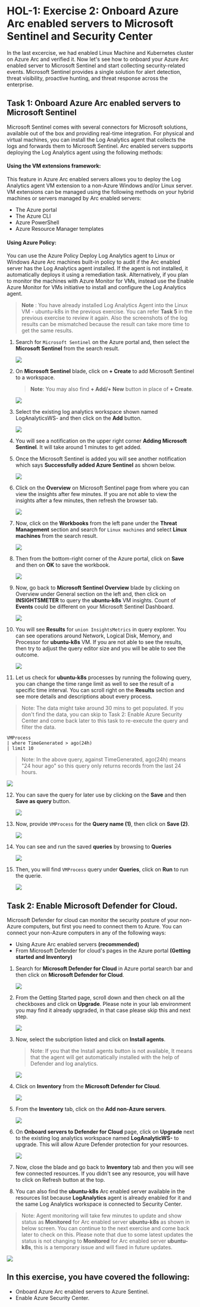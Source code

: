 # HOL-1: Exercise 2: Onboard Azure Arc enabled servers to Microsoft Sentinel and Security Center

In the last excercise, we had enabled Linux Machine and Kubernetes cluster on Azure Arc and verified it. Now let's see how to onboard your Azure Arc enabled server to Microsoft Sentinel and start collecting security-related events. Microsoft Sentinel provides a single solution for alert detection, threat visibility, proactive hunting, and threat response across the enterprise.

## Task 1: Onboard Azure Arc enabled servers to Microsoft Sentinel
Microsoft Sentinel comes with several connectors for Microsoft solutions, available out of the box and providing real-time integration. For physical and virtual machines, you can install the Log Analytics agent that collects the logs and forwards them to Microsoft Sentinel. Arc enabled servers supports deploying the Log Analytics agent using the following methods:

#### Using the VM extensions framework:
This feature in Azure Arc enabled servers allows you to deploy the Log Analytics agent VM extension to a non-Azure Windows and/or Linux server. VM extensions can be managed using the following methods on your hybrid machines or servers managed by Arc enabled servers:
 * The Azure portal
 * The Azure CLI
 * Azure PowerShell
 * Azure Resource Manager templates

#### Using Azure Policy:
You can use the Azure Policy Deploy Log Analytics agent to Linux or Windows Azure Arc machines built-in policy to audit if the Arc enabled server has the Log Analytics agent installed. If the agent is not installed, it automatically deploys it using a remediation task. Alternatively, if you plan to monitor the machines with Azure Monitor for VMs, instead use the Enable Azure Monitor for VMs initiative to install and configure the Log Analytics agent.

  > **Note** : You have already installed Log Analytics Agent into the Linux VM - ubuntu-k8s in the previous exercise. You can refer **Task 5** in the previous exercise to review it again. Also the screenshots of the log results can be mismatched because the result can take more time to get the same results. 
 
1. Search for ```Microsoft Sentinel``` on the Azure portal and, then select the **Microsoft Sentinel** from the search result.

   ![](.././media/microsoft-sentinel.png)
    
2. On **Microsoft Sentinel** blade, click on **+ Create** to add Microsoft Sentinel to a workspace.
   > **Note**: You may also find **+ Add/+ New** button in place of **+ Create**. 

   ![](.././media/microsoft-sentinel-create.png)
    
3. Select the existing log analytics workspace shown named LogAnalyticsWS-<inject key="DeploymentID/Suffix" /> and then click on the **Add** button.

   ![](.././media/microsoft-sentinel-add.png)
    
4. You will see a notification on the upper right corner **Adding Microsoft Sentinel**. It will take around 1 minutes to get added.
    
5. Once the Microsoft Sentinel is added you will see another notification which says **Successfully added Azure Sentinel** as shown below.
     
   ![](.././media/as-05.png)
 
6. Click on the **Overview** on Microsoft Sentinel page from where you can view the insights after few minutes. If you are not able to view the insights after a few minutes, then refresh the browser tab.
    
   ![](.././media/microsoft-sentinel-overview.png)
    
7. Now, click on the **Workbooks** from the left pane under the **Threat Management** section and search for ```Linux machines``` and select **Linux machines** from the search result.
    
   ![](.././media/microsoft-sentinel-workbook.png)
    
8. Then from the bottom-right corner of the Azure portal, click on **Save** and then on **OK** to save the workbook. 
 
   ![](.././media/as-08.png)
    
9. Now, go back to **Microsoft Sentinel Overview** blade by clicking on Overview under General section on the left and, then click on **INSIGHTSMETER** to query the **ubuntu-k8s** VM insights. Count of **Events** could be different on your Microsoft Sentinel Dashboard.

   ![](.././media/ms-insightsmeter.png)
    
10. You will see **Results** for ```union InsightsMetrics``` in query explorer. You can see operations around Network, Logical Disk, Memory, and Processor for **ubuntu-k8s** VM. If you are not able to see the results, then try to adjust the query editor size and you will be able to see the outcome.

    ![](.././media/as-10.png)
    
11. Let us check for **ubuntu-k8s** processes by running the following query, you can change the time range limit as well to see the result of a specific time interval. You can scroll right on the **Results** section and see more details and descriptions about every process. 

  > Note: The data might take around 30 mins to get populated. If you don't find the data, you can skip to Task 2: Enable Azure Security Center and come back later to this task to re-execute the query and filter the data.

   ```
   VMProcess 
   | where TimeGenerated > ago(24h) 
   | limit 10
   ```

  > Note: In the above query, against TimeGenerated,  ago(24h) means "24 hour ago" so this query only returns records from the last 24 hours.

   ![](.././media/as-11.png)   
    
12. You can save the query for later use by clicking on the **Save** and then **Save as query** button.

    ![](.././media/hol1ex2stp12.png) 
   
13. Now, provide `VMProcess` for the **Query name (1)**, then click on **Save (2)**.

    ![](.././media/as-121-v2.png) 

14. You can see and run the saved **queries** by browsing to **Queries**
   
    ![](.././media/as-13-v2.png) 
   
15. Then, you will find `VMProcess` query under **Queries**, click on **Run** to run the querie.
   
    ![](.././media/as-131-v2.png) 

    
## Task 2: Enable Microsoft Defender for Cloud.
Microsoft Defender for cloud can monitor the security posture of your non-Azure computers, but first you need to connect them to Azure.
You can connect your non-Azure computers in any of the following ways:
  * Using Azure Arc enabled servers **(recommended)**
  * From Microsoft Defender for cloud's pages in the Azure portal **(Getting started and Inventory)**
 
1. Search for **Microsoft Defender for Cloud** in Azure portal search bar and then click on **Microsoft Defender for Cloud**.
    
   ![](.././media/H1-Ex2-task2-001.png)
   
1. From the Getting Started page, scroll down and then check on all the checkboxes and click on **Upgrade**. Please note in your lab environment you may find it already upgraded, in that case please skip this and next step.

   ![](.././media/H1-Ex2-task2-02.png)
   
1. Now, select the subcription listed and click on **Install agents**.
   > Note: If you that the Install agents button is not available, It means that the agent will get automatically installed with the help of Defender and log analytics.

   ![](.././media/H1-Ex2-task2-03.png)

1. Click on **Inventory** from the **Microsoft Defender for Cloud**.

   ![](.././media/H1-Ex2-task2-04.png)
    
1. From the **Inventory** tab, click on the **Add non-Azure servers**.

   ![](.././media/H1-Ex2-task2-05.png)
    
1. On **Onboard servers to Defender for Cloud** page, click on **Upgrade** next to the existing log analytics workspace named **LogAnalyticWS-<inject key="DeploymentID/Suffix" />** to upgrade. This will allow Azure Defender protection for your resources.

   ![](.././media/H1-Ex2-task2-06.png)
    
1. Now, close the blade and go back to **Inventory** tab and then you will see few connected resources. If you didn't see any resource, you will have to click on Refresh button at the top.

1. You can also find the **ubuntu-k8s** Arc enabled server  available in the resources list because **LogAnalytics** agent is already enabled for it and the same Log Analytics workspace is connected to Security Center. 

  > Note: Agent monitoring will take few minutes to update and show status as **Monitored** for Arc enabled server **ubuntu-k8s** as shown in below screen. You can continue to the next exercise and come back later to check on this. 
  > Please note that due to some latest updates the status is not changing to **Monitored** for Arc enabled server **ubuntu-k8s**, this is a temporary issue and will fixed in future updates.   

   ![](.././media/H1-Ex2-task2-07.png)

## In this exercise, you have covered the following:
 
   - Onboard Azure Arc enabled servers to Azure Sentinel.
   - Enable Azure Security Center.
